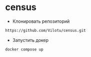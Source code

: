 # census

- Клонировать репозиторий
```bash
https://github.com/Vilotu/census.git
```
- Запустить докер
```bash
docker compose up
```

